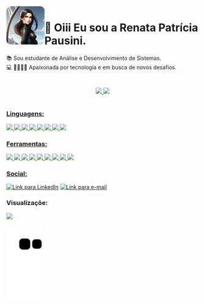<img align="left" alt="Imagem" height="100" style="border-radius:12px;" src="image/avatar-renata.png">

# :rocket: Oiii Eu sou a Renata Patrícia Pausini.

:books: Sou estudante de Análise e Desenvolvimento de Sistemas.<br>
💻 
💙💚💛💜 Apaixonada por tecnologia e em busca de novos desafios.

#

<div align="center">
  <a href="https://github.com/rpatricia">
  <img height="150em" src="https://github-readme-stats.vercel.app/api?username=rpatricia&show_icons=true&theme=dracula&include_all_commits=true&count_private=true"/>
  <img height="150em" src="https://github-readme-stats.vercel.app/api/top-langs/?username=rpatricia&layout=compact&langs_count=7&theme=dracula"/>
</div>

#

<!-- <h3 align="left"> Contribuidores fake: </h3> -->

<!-- |                                                                                                                            Autora                                                                                                                             |                                                                                                                           Colaboradora                                                                                                                            | -->
<!-- | :-----------------------------------------------------------------------------------------------------------------------------------------------------------------------------------------------------------------------------------------------------------: | :---------------------------------------------------------------------------------------------------------------------------------------------------------------------------------------------------------------------------------------------------------------: | -->
<!-- | [<img src="image/renatapausini01.jpg" width=115 height=120><br><sub>@rpausini</sub>](https://github.com/rpatricia) <br><br> [![](https://img.shields.io/badge/github-%23.svg?&style=for-the-badge&logo=github&logoColor=white)](https://github.com/rpatricia) | [<img src="image/renatapausini02.jpg" width=115 height=120><br><sub>@rpausini</sub>](https://github.com/rpatricia) <br><br> [![](https://img.shields.io/badge/github-%23114C.svg?&style=for-the-badge&logo=github&logoColor=white)](https://github.com/rpatricia) | -->

#

<h3 align="left"><b>Linguagens:</h3></b>
<p align="left">
  <img height="30" src="https://img.shields.io/badge/html%20-%23DD0031.svg?&style=for-the-badge&logo=html5&logoColor=white"/>
<img height="30" src="https://img.shields.io/badge/css3%20-%231572B6.svg?&style=for-the-badge&logo=css3&logoColor=white"/>
<img height="30" src="https://img.shields.io/badge/SASS%20-hotpink.svg?&style=for-the-badge&logo=sass&logoColor=white"/>
<img height="30" src="https://img.shields.io/badge/javascript%20-%23323330.svg?&style=for-the-badge&logo=javascript&logoColor=%23F7DF1E"/>
<img height="30" src="https://img.shields.io/badge/nodejs%20-%236da55f.svg?&style=for-the-badge&logo=node.js&logoColor=white"/>
<img height="30" src="https://img.shields.io/badge/reactjs%20-%2314354c.svg?&style=for-the-badge&logo=react&logoColor=whit"/>
<img src="https://img.shields.io/badge/MySQL-00000F?style=for-the-badge&logo=mysql&logoColor=white"/>
<img src="https://img.shields.io/badge/wordpress-%23007298.svg?style=for-the-badge&logo=wordpress&logoColor=white">

<!-- <img align="right" alt="Imagem" height="250" style="border-radius:8px;" src="image/renatapausini-avatar05.png">
</p> -->


<h3 align="left"><b>Ferramentas:</h3></b>
<p align="left">
<img src="https://img.shields.io/badge/netlify-%23000000.svg?style=for-the-badge&logo=netlify&logoColor=#00C7B7"/>
<img src="https://img.shields.io/badge/vercel-%23000000.svg?style=for-the-badge&logo=vercel&logoColor=white"/>
<img src="https://img.shields.io/badge/Codepen-000000?style=for-the-badge&logo=codepen&logoColor=white">
<img src="https://img.shields.io/badge/Replit-DD1200?style=for-the-badge&logo=Replit&logoColor=white">
<img height="30" src="https://img.shields.io/badge/github-%23114C82.svg?&style=for-the-badge&logo=github&logoColor=white"/>
<img height="30" src="https://img.shields.io/badge/git-%23E44C30.svg?&style=for-the-badge&logo=git&logoColor=white"/>
<img src="https://img.shields.io/badge/markdown-%2339457E.svg?&style=for-the-badge&logo=markdown&logoColor=white"/>
<img src="https://img.shields.io/badge/Notion-%23000000.svg?style=for-the-badge&logo=notion&logoColor=white">
<img src="https://img.shields.io/badge/figma-%23F24E1E.svg?style=for-the-badge&logo=figma&logoColor=white">
<!-- <img align="right" alt="Imagem" height="250" style="border-radius:8px;" src="image/renatapausini-avatar05.png"> -->



<h3 align="left"><b> Social:</h3></b>
<p align="left">
  <a href="https://www.linkedin.com/in/renata-pausini/" target="_blank"><img alt="Link para LinkedIn"  height="30" src="https://img.shields.io/badge/-LinkedIn-%230077B5?style=for-the-badge&logo=linkedin&logoColor=white" target="_blank"></a> 
  <a href="https://www.instagram.com/renatapatriciadig" target="_blank"><img alt="Link para e-mail"  height="30" src="https://img.shields.io/badge/-Instagram-E4405F?style=for-the-badge&logo=instagram&logoColor=white" target="_blank"></a>
 </p>

 
<h3 align="left"><b> 
Visualizaçõe:</h3></b>
 <p align="left"><img alingn="center" src="https://profile-counter.glitch.me/rpatricia/count.svg" /></p>
 
 
 
![ Animação de cobra ](https://github.com/rpatricia/rpatricia/blob/output/github-contribution-grid-snake.svg)
